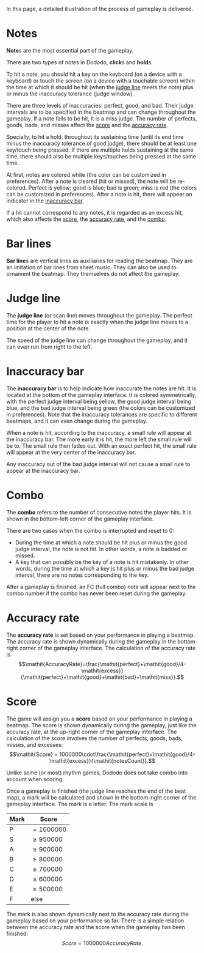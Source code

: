 In this page, a detailed illustration of the process of gameplay is delivered.

# Notes

**Note**s are the most essential part of the gameplay.

There are two types of notes in Dododo, **click**s and **hold**s.

To hit a note, you should hit a key on the keyboard (on a device with a keyboard)
or touch the screen (on a device with a touchable screen)
within the time at which it should be hit (when the [judge line](#judge-line) meets the note)
plus or minus the inaccuracy tolerance (judge window).

There are three levels of inaccuracies: perfect, good, and bad.
Their judge intervals are to be specified in the beatmap and can change throughout the gameplay.
If a note fails to be hit, it is a miss judge.
The number of perfects, goods, bads, and misses affect
the [score](#score) and the [accuracy rate](#accuracy-rate).

Specially, to hit a hold, throughout its sustaining time
(until its end time minus the inaccuracy tolerance of good judge),
there should be at least one key/touch being pressed.
If there are multiple holds sustaining at the same time,
there should also be multiple keys/touches being pressed at the same time.

At first, notes are colored white (the color can be customized in preferences).
After a note is cleared (hit or missed), the note will be re-colored.
Perfect is yellow; good is blue; bad is green; miss is red (the colors can be customized in preferences).
After a note is hit, there will appear an indicator in the [inaccuracy bar](#inaccuracy-bar).

If a hit cannot correspond to any notes, it is regarded as an excess hit,
which also affects the [score](#score), the [accuracy rate](#accuracy-rate), and the [combo](#combo).

# Bar lines

**Bar line**s are vertical lines as auxiliaries for reading the beatmap.
They are an imitation of bar lines from sheet music.
They can also be used to ornament the beatmap.
They themselves do not affect the gameplay.

# Judge line

The **judge line** (or scan line) moves throughout the gameplay.
The perfect time for the player to hit a note is exactly
when the judge line moves to a position at the center of the note.

The speed of the judge line can change throughout the gameplay,
and it can even run from right to the left.

# Inaccuracy bar

The **inaccuracy bar** is to help indicate how inaccurate the notes are hit.
It is located at the bottom of the gameplay interface.
It is colored symmetrically, with the perfect judge interval being yellow,
the good judge interval being blue, and the bad judge interval being green
(the colors can be customized in preferences).
Note that the inaccuracy tolerances are specific to different beatmaps,
and it can even change during the gameplay.

When a note is hit, according to the inaccuracy,
a small rule will appear at the inaccuracy bar.
The more early it is hit, the more left the small rule will be to.
The small rule then fades out.
With an exact perfect hit, the small rule will appear at the very center of the inaccuracy bar.

Any inaccuracy out of the bad judge interval
will not cause a small rule to appear at the inaccuracy bar.

# Combo

The **combo** refers to the number of consecutive notes the player hits.
It is shown in the bottom-left corner of the gameplay interface.

There are two cases when the combo is interrupted and reset to 0:

- During the time at which a note should be hit plus or minus the good judge interval,
the note is not hit. In other words, a note is badded or missed.
- A key that can possibly be the key of a note is hit mistakenly.
In other words, during the time at which a key is hit plus or minus the bad judge interval,
there are no notes corresponding to the key.

After a gameplay is finished, an FC (full combo) note will appear next to the combo number
if the combo has never been reset during the gameplay.

# Accuracy rate

The **accuracy rate** is set based on your performance in playing a beatmap.
The accuracy rate is shown dynamically during the gameplay
in the bottom-right corner of the gameplay interface.
The calculation of the accuracy rate is
$$\mathit{AccuracyRate}=\frac{\mathit{perfect}+\mathit{good}/4-\mathit{excess}}{\mathit{perfect}+\mathit{good}+\mathit{bad}+\mathit{miss}}.$$

# Score

The game will assign you a **score** based on your performance in playing a beatmap.
The score is shown dynamically during the gameplay, just like the accuracy rate,
at the up-right corner of the gameplay interface.
The calculation of the score involves the number of perfects, goods, bads, misses, and excesses:
$$\mathit{Score} = 1000000\cdot\frac{\mathit{perfect}+\mathit{good}/4-\mathit{excess}}{\mathit{notesCount}}.$$

Unlike some (or most) rhythm games, Dododo does not take combo into account when scoring.

Once a gameplay is finished (the judge line reaches the end of the beat map),
a mark will be calculated and shown in the bottom-right corner of the gameplay interface.
The mark is a letter. The mark scale is

| Mark | Score      |
|------|------------|
| P    | $=1000000$  |
| S    | $\ge950000$ |
| A    | $\ge900000$ |
| B    | $\ge800000$ |
| C    | $\ge700000$ |
| D    | $\ge600000$ |
| E    | $\ge500000$ |
| F    | else       |

The mark is also shown dynamically next to the accuracy rate during the gameplay
based on your performance so far.
There is a simple relation between the accuracy rate and the score when the gameplay has been finished:
$$\mathit{Score}=1000000\mathit{AccuracyRate}.$$
